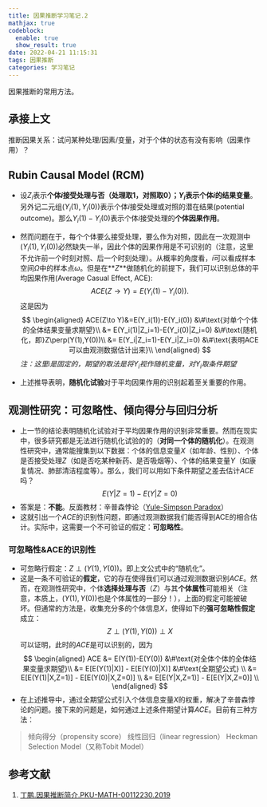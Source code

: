 ```yaml
---
title: 因果推断学习笔记.2
mathjax: true
codeblock:
  enable: true
  show_result: true
date: 2022-04-21 11:15:31
tags: 因果推断
categories: 学习笔记
---
```


因果推断的常用方法。

<!--more-->

## 承接上文
推断因果关系：试问某种处理/因素/变量，对于个体的状态有没有影响（因果作用）？

## Rubin Causal Model (RCM)
- 设$Z_i$表示**个体$i$**接受处理与否（处理取1，对照取0）；$Y_i$表示个体$i$的**结果变量**。另外记二元组$(Y_i(1),Y_i(0))$表示个体$i$接受处理或对照的潜在结果(potential outcome)。那么$Y_i(1)-Y_i(0)$表示个体$i$接受处理的**个体因果作用**。
- 然而问题在于，每个个体要么接受处理，要么作为对照，因此在一次观测中$(Y_i(1),Y_i(0))$必然缺失一半，因此个体的因果作用是不可识别的（注意，这里不允许前一个时刻对照、后一个时刻处理）。从概率的角度看，$i$可以看成样本空间$\Omega$中的样本点$\omega$。但是在**$Z$**做随机化的前提下，我们可以识别总体的平均因果作用(Average Casual Effect, ACE):
$$
ACE(Z\to Y)=E(Y_i(1)-Y_i(0)).
$$
这是因为
$$
\begin{aligned}
ACE(Z\to Y)&=E(Y_i(1))-E(Y_i(0)) &\#\text{对单个个体的全体结果变量求期望}\\
&= E(Y_i(1)|Z_i=1)-E(Y_i(0)|Z_i=0) &\#\text{随机化，即}Z\perp(Y(1),Y(0))\\
&= E(Y_i|Z_i=1)-E(Y_i|Z_i=0) &\#\text{表明ACE可以由观测数据估计出来}\\
\end{aligned}
$$
*注：这里$i$是固定的，期望的取法是将$Y_i$视作随机变量，对$Y_i$取条件期望*

- 上述推导表明，**随机化试验**对于平均因果作用的识别起着至关重要的作用。

## 观测性研究：可忽略性、倾向得分与回归分析
- 上一节的结论表明随机化试验对于平均因果作用的识别非常重要。然而在现实中，很多研究都是无法进行随机化试验的的（**对同一个体的随机化**）。在观测性研究中，通常能搜集到以下数据：个体的信息变量$X$（如年龄、性别）、个体是否接受处理$Z$（如是否吃某种新药、是否吸烟等）、个体的结果变量$Y$（如康复情况、肺部清洁程度等）。那么，我们可以用如下条件期望之差去估计$ACE$吗？
$$
E(Y|Z=1)-E(Y|Z=0)
$$
- 答案是：**不能**。反面教材：辛普森悖论（[Yule-Simpson Paradox](https://baike.baidu.com/item/%E8%BE%9B%E6%99%AE%E6%A3%AE%E6%82%96%E8%AE%BA/4475862)）
- 这就引出一个$ACE$的识别性问题，即通过观测数据我们能否得到ACE的相合估计。实际中，这需要一个不可验证的假定：**可忽略性**。

### 可忽略性&ACE的识别性
- 可忽略行假定：$Z\perp(Y(1),Y(0))$。即上文公式中的“随机化”。
- 这是一条不可验证的**假定**，它的存在使得我们可以通过观测数据识别$ACE$。然而，在观测性研究中，个体**选择处理与否**（$Z$）与其**个体属性**可能相关（注意，本质上，$(Y(1),Y(0))$也是个体属性的一部分！），上面的假定可能被破坏。但通常的方法是，收集充分多的个体信息$X$，使得如下的**强可忽略性假定**成立：
$$
Z\perp(Y(1),Y(0))\perp X
$$
可以证明，此时的$ACE$是可以识别的，因为
$$
\begin{aligned}
ACE &= E(Y(1))-E(Y(0)) &\#\text{对全体个体的全体结果变量求期望}\\
&= E[E(Y(1)|X)] - E[E(Y(0)|X)] &\#\text{全期望公式} \\
&= E[E(Y(1)|X,Z=1)] - E[E(Y(0)|X,Z=0)] \\ 
&= E[E(Y|X,Z=1)] - E[E(Y|X,Z=0)] \\ 
\end{aligned}
$$
- 在上述推导中，通过全期望公式引入个体信息变量$X$的权重，解决了辛普森悖论的问题。接下来的问题是，如何通过上述条件期望计算$ACE$。目前有三种方法：
> 倾向得分（propensity score）
> 线性回归（linear regression）
> Heckman Selection Model（又称Tobit Model）

## 参考文献

1. [丁鹏.因果推断简介.PKU-MATH-00112230.2019](https://www.math.pku.edu.cn/teachers/yaoy/math112230/lecture10_DingP_causal091101.pdf)

<section class="post-full-comments">
    <link rel="stylesheet" href="https://cdn.jsdelivr.net/npm/gitalk@1/dist/gitalk.css">
    <script src="https://cdn.jsdelivr.net/npm/gitalk@1/dist/gitalk.min.js"></script>
    <div id="gitalk-container"></div>
    <script>
        var gitalk = new Gitalk({
            clientID: 'e1bbf465a324641f76ce',
            clientSecret: 'b865ad952a6494eb48283884abbe479d3f89f4a4',
            repo: 'LiJT-Daily-Comments',
            owner: 'CSLiJT',
            admin: ['CSLiJT'], //这里可以填写具有写权限的用户名列表，用来初始化Issues的
            id: decodeURI(window.location.pathname),
            distractionFreeMode: true // Facebook-like distraction free mode
        });
        gitalk.render('gitalk-container');
    </script>
</section>